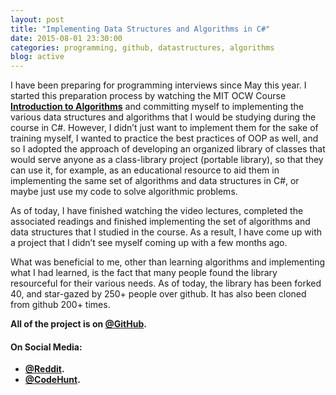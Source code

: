 ```yaml
---
layout: post
title: "Implementing Data Structures and Algorithms in C#"
date: 2015-08-01 23:30:00
categories: programming, github, datastructures, algorithms
blog: active
---
```


I have been preparing for programming interviews since May this year. I started this preparation process by watching the MIT OCW Course **[Introduction to Algorithms](https://www.youtube.com/playlist?list=PLUl4u3cNGP61Oq3tWYp6V_F-5jb5L2iHb)** and committing myself to implementing the various data structures and algorithms that I would be studying during the course in C#. However, I didn’t just want to implement them for the sake of training myself, I wanted to practice the best practices of OOP as well, and so I adopted the approach of developing an organized library of classes that would serve anyone as a class-library project (portable library), so that they can use it, for example, as an educational resource to aid them in implementing the same set of algorithms and data structures in C#, or maybe just use my code to solve algorithmic problems.

As of today, I have finished watching the video lectures, completed the associated readings and finished implementing the set of algorithms and data structures that I studied in the course. As a result, I have come up with a project that I didn’t see myself coming up with a few months ago.

What was beneficial to me, other than learning algorithms and implementing what I had learned, is the fact that many people found the library resourceful for their various needs. As of today, the library has been forked 40, and star-gazed by 250+ people over github. It has also been cloned from github 200+ times.

<strong>All of the project is on **[@GitHub](https://github.com/aalhour/C-Sharp-Algorithms)**.</strong>


#### On Social Media:

  * **[@Reddit](https://www.reddit.com/r/programming/comments/3etf9f/c_algorithms_and_data_structures/).**
  * **[@CodeHunt](http://www.codehunt.io/sub/c-algorithms/).**